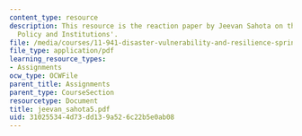 ```yaml
---
content_type: resource
description: This resource is the reaction paper by Jeevan Sahota on the topic 'Disaster
  Policy and Institutions'.
file: /media/courses/11-941-disaster-vulnerability-and-resilience-spring-2005/310255344d73dd139a526c22b5e0ab08_jeevan_sahota5.pdf
file_type: application/pdf
learning_resource_types:
- Assignments
ocw_type: OCWFile
parent_title: Assignments
parent_type: CourseSection
resourcetype: Document
title: jeevan_sahota5.pdf
uid: 31025534-4d73-dd13-9a52-6c22b5e0ab08
---
```

